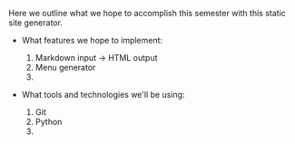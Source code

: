 Here we outline what we hope to accomplish this semester with this static site generator.


- What features we hope to implement:
  1) Markdown input -> HTML output
  2) Menu generator
  3)
  
- What tools and technologies we'll be using:
  1) Git
  2) Python
  3)
  
 
